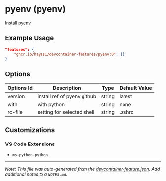 
# pyenv (pyenv)

Install [pyenv](https://github.com/pyenv/pyenv)

## Example Usage

```json
"features": {
    "ghcr.io/hayas1/devcontainer-features/pyenv:0": {}
}
```

## Options

| Options Id | Description | Type | Default Value |
|-----|-----|-----|-----|
| version | install ref of pyenv github | string | latest |
| with | with python | string | none |
| rc-file | setting for selected shell | string | .zshrc |

## Customizations

### VS Code Extensions

- `ms-python.python`



---

_Note: This file was auto-generated from the [devcontainer-feature.json](https://github.com/hayas1/devcontainer-features/blob/main/src/pyenv/devcontainer-feature.json).  Add additional notes to a `NOTES.md`._

